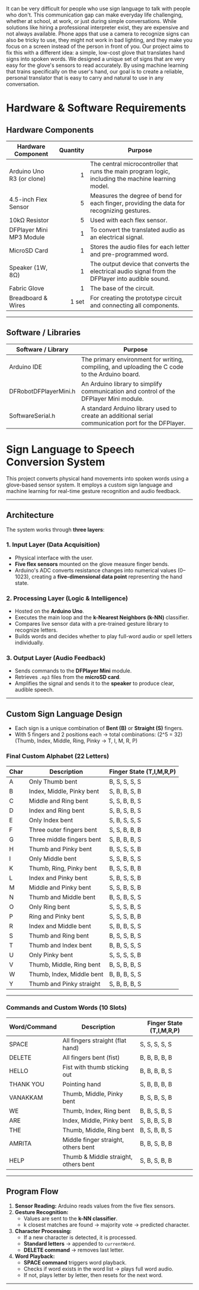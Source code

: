 It can be very difficult for people who use sign language to talk with people who don't. This communication gap can make everyday life challenging, whether at school, at work, or just during simple conversations.
While solutions like hiring a professional interpreter exist, they are expensive and not always available. Phone apps that use a camera to recognize signs can also be tricky to use, they might not work in bad lighting, and they make you focus on a screen instead of the person in front of you.
Our project aims to fix this with a different idea: a simple, low-cost glove that translates hand signs into spoken words. We designed a unique set of signs that are very easy for the glove's sensors to read accurately. By using machine learning that trains specifically on the user's hand, our goal is to create a reliable, personal translator that is easy to carry and natural to use in any conversation.

# Hardware & Software Requirements  

## Hardware Components  

| **Hardware Component** | **Quantity** | **Purpose** |
|------------------------|-------------:|-------------|
| Arduino Uno R3 (or clone) | 1 | The central microcontroller that runs the main program logic, including the machine learning model. |
| 4.5-inch Flex Sensor | 5 | Measures the degree of bend for each finger, providing the data for recognizing gestures. |
| 10kΩ Resistor | 5 | Used with each flex sensor. |
| DFPlayer Mini MP3 Module | 1 | To convert the translated audio as an electrical signal. |
| MicroSD Card | 1 | Stores the audio files for each letter and pre-programmed word. |
| Speaker (1W, 8Ω) | 1 | The output device that converts the electrical audio signal from the DFPlayer into audible sound. |
| Fabric Glove | 1 | The base of the circuit. |
| Breadboard & Wires | 1 set | For creating the prototype circuit and connecting all components. |

---

## Software / Libraries  

| **Software / Library** | **Purpose** |
|------------------------|-------------|
| Arduino IDE | The primary environment for writing, compiling, and uploading the C code to the Arduino board. |
| DFRobotDFPlayerMini.h | An Arduino library to simplify communication and control of the DFPlayer Mini module. |
| SoftwareSerial.h | A standard Arduino library used to create an additional serial communication port for the DFPlayer. |


# Sign Language to Speech Conversion System

This project converts physical hand movements into spoken words using a glove-based sensor system. It employs a custom sign language and machine learning for real-time gesture recognition and audio feedback.

---

## Architecture

The system works through **three layers**:

### 1. Input Layer (Data Acquisition)
- Physical interface with the user.
- **Five flex sensors** mounted on the glove measure finger bends.
- Arduino's ADC converts resistance changes into numerical values (0–1023), creating a **five-dimensional data point** representing the hand state.

### 2. Processing Layer (Logic & Intelligence)
- Hosted on the **Arduino Uno**.
- Executes the main loop and the **k-Nearest Neighbors (k-NN)** classifier.
- Compares live sensor data with a pre-trained gesture library to recognize letters.
- Builds words and decides whether to play full-word audio or spell letters individually.

### 3. Output Layer (Audio Feedback)
- Sends commands to the **DFPlayer Mini** module.
- Retrieves `.mp3` files from the **microSD card**.
- Amplifies the signal and sends it to the **speaker** to produce clear, audible speech.

---

## Custom Sign Language Design

- Each sign is a unique combination of **Bent (B)** or **Straight (S)** fingers.
- With 5 fingers and 2 positions each → total combinations: \(2^5 = 32\)  
  (Thumb, Index, Middle, Ring, Pinky → T, I, M, R, P)

### Final Custom Alphabet (22 Letters)

| Char | Description | Finger State (T,I,M,R,P) |
|------|-------------|--------------------------|
| A | Only Thumb bent | B, S, S, S, S |
| B | Index, Middle, Pinky bent | S, B, B, S, B |
| C | Middle and Ring bent | S, S, B, B, S |
| D | Index and Ring bent | S, B, S, B, S |
| E | Only Index bent | S, B, S, S, S |
| F | Three outer fingers bent | S, S, B, B, B |
| G | Three middle fingers bent | S, B, B, B, S |
| H | Thumb and Pinky bent | B, S, S, S, B |
| I | Only Middle bent | S, S, B, S, S |
| K | Thumb, Ring, Pinky bent | B, S, S, B, B |
| L | Index and Pinky bent | S, B, S, S, B |
| M | Middle and Pinky bent | S, S, B, S, B |
| N | Thumb and Middle bent | B, S, B, S, S |
| O | Only Ring bent | S, S, S, B, S |
| P | Ring and Pinky bent | S, S, S, B, B |
| R | Index and Middle bent | S, B, B, S, S |
| S | Thumb and Ring bent | B, S, S, B, S |
| T | Thumb and Index bent | B, B, S, S, S |
| U | Only Pinky bent | S, S, S, S, B |
| V | Thumb, Middle, Ring bent | B, S, B, B, S |
| W | Thumb, Index, Middle bent | B, B, B, S, S |
| Y | Thumb and Pinky straight | S, B, B, B, S |

---

### Commands and Custom Words (10 Slots)

| Word/Command | Description | Finger State (T,I,M,R,P) |
|--------------|-------------|--------------------------|
| SPACE | All fingers straight (flat hand) | S, S, S, S, S |
| DELETE | All fingers bent (fist) | B, B, B, B, B |
| HELLO | Fist with thumb sticking out | B, B, B, B, S |
| THANK YOU | Pointing hand | S, B, B, B, B |
| VANAKKAM | Thumb, Middle, Pinky bent | B, S, B, S, B |
| WE | Thumb, Index, Ring bent | B, B, S, B, S |
| ARE | Index, Middle, Pinky bent | S, B, B, S, B |
| THE | Thumb, Middle, Ring bent | B, S, B, B, S |
| AMRITA | Middle finger straight, others bent | B, B, S, B, B |
| HELP | Thumb & Middle straight, others bent | S, B, S, B, B |

---

## Program Flow

1. **Sensor Reading:** Arduino reads values from the five flex sensors.  
2. **Gesture Recognition:**  
   - Values are sent to the **k-NN classifier**.  
   - k closest matches are found → majority vote → predicted character.  
3. **Character Processing:**  
   - If a new character is detected, it is processed.  
   - **Standard letters** → appended to `currentWord`.  
   - **DELETE command** → removes last letter.  
4. **Word Playback:**  
   - **SPACE command** triggers word playback.  
   - Checks if word exists in the word list → plays full word audio.  
   - If not, plays letter by letter, then resets for the next word.

---


